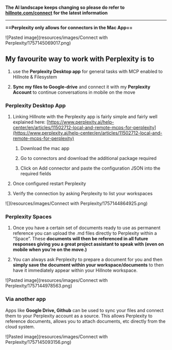 **The AI landscape keeps changing so please do refer to** [**hillnote.com/connect**](https://hillnote.com/connect) **for the latest information**

* * *

**==Perplexity only allows for connectors in the Mac App==**

![Pasted image](resources/images/Connect with Perplexity/1757145069017.png)

## My favourite way to work with Perplexity is to

1.  use the **Perplexity Desktop app** for general tasks with MCP enabled to Hillnote & Filesystem
    
2.  **Sync my files to Google-drive** and connect it with my **Perplexity Account** to continue conversations in mobile on the move
    

### Perplexity Desktop App

1.  Linking Hillnote with the Perplexity app is fairly simple and fairly well explained here: [https://www.perplexity.ai/help-center/en/articles/11502712-local-and-remote-mcps-for-perplexity](https://www.perplexity.ai/help-center/en/articles/11502712-local-and-remote-mcps-for-perplexity)
    
    1.  Download the mac app
        
    2.  Go to connectors and download the additional package required
        
    3.  Click on Add connector and paste the configuration JSON into the required fields
        
2.  Once configured restart Perplexity
    
3.  Verify the connection by asking Perplexity to list your workspaces
    

![](resources/images/Connect with Perplexity/1757144864925.png)

### Perplexity Spaces

1.  Once you have a certain set of documents ready to use as permanent reference you can upload the .md files directly to Perplexity within a “Space”. These **documents will then be referenced in all future responses giving you a great project assistant to speak with (even on mobile when you’re on the move.)**
    
2.  You can always ask Perplexity to prepare a document for you and then **simply save the document within your workspace/documents** to then have it immediately appear within your Hillnote workspace.
    

![Pasted image](resources/images/Connect with Perplexity/1757144978563.png)

### Via another app

Apps like **Google Drive, Github** can be used to sync your files and connect them to your Perplexity account as a source. This allows Perplexity to reference documents, allows you to attach documents, etc directly from the cloud system.

![Pasted image](resources/images/Connect with Perplexity/1757145093156.png)